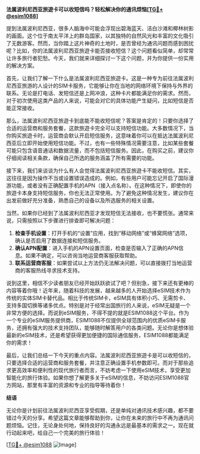 **法属波利尼西亚旅遊卡可以收短信吗？轻松解决你的通讯烦恼[[TG💪+ @esim1088](https://t.me/s/esim1088)]**

提到法属波利尼西亚，很多人脑海中可能会浮现出碧海蓝天、洁白沙滩和椰林树影的画面。这个位于南太平洋上的群岛国家，以其独特的自然风光和丰富的文化吸引了无数游客。然而，当你踏上这片神奇的土地时，是否曾经为通讯问题而感到困扰呢？比如，你的法属波利尼西亚旅遊卡能否接收短信？这个问题看似简单，却常常让许多旅行者犯愁。今天，我们就来详细探讨一下这个问题，并为你提供一份实用的解决方案。

首先，让我们了解一下什么是法属波利尼西亚旅遊卡。这是一种专为前往法属波利尼西亚旅游的人设计的SIM卡服务，它能够让你在当地的网络环境下保持与外界的联系。无论是打电话、发短信还是上网冲浪，这种卡片都能满足你的需求。然而，对于初次使用这类产品的人来说，可能会对它的具体功能产生疑问，比如短信是否能正常接收。

那么，法属波利尼西亚旅遊卡到底能不能收短信呢？答案是肯定的！只要你选择了合适的运营商和服务套餐，这款旅遊卡完全可以支持短信功能。大多数情况下，当你购买旅遊卡时，运营商会默认开启短信服务，这意味着你可以在抵达法属波利尼西亚后立即开始使用短信功能。不过，也有一些特殊情况需要注意，比如某些套餐可能只包含语音通话和数据流量，而不包括短信服务。因此，在购买之前，建议你仔细阅读相关条款，确保自己所选的服务涵盖了所有需要的功能。

接下来，我们来谈谈为什么有人会觉得法属波利尼西亚旅遊卡不能收短信。其实，这往往是因为操作不当或设置错误造成的。例如，有些用户可能忘记开启了国际漫游功能，或者没有正确配置手机的APN（接入点名称）。在这种情况下，即使你的旅遊卡本身支持短信服务，你也无法正常使用。为了避免这种情况发生，建议你在出发前做好充分准备，熟悉自己的设备以及所选服务的相关设置。

当然，如果你已经到了法属波利尼西亚才发现短信无法接收，也不要慌张。通常来说，只需按照以下步骤进行排查即可解决问题：

1. **检查手机设置**：打开手机的“设置”应用，找到“移动网络”或“蜂窝网络”选项，确认是否启用了数据连接和短信服务。
2. **确认APN配置**：进入手机的APN设置页面，检查是否输入了正确的APN信息。如果不确定，可以咨询当地运营商客服获取帮助。
3. **联系运营商客服**：如果尝试以上方法仍无法解决问题，可以直接拨打当地运营商的客服热线寻求技术支持。

说到这里，相信不少读者朋友已经开始跃跃欲试了吧？但别急，接下来还有更棒的内容等着你哦！近年来，随着科技的发展，越来越多的人开始选择eSIM技术作为传统的实体SIM卡替代品。相比于传统SIM卡，eSIM具有体积小巧、无需剪卡、支持多国切换等诸多优点。特别是对于经常出国旅行的人来说，eSIM无疑是一个非常方便的选择。而说到eSIM服务，不得不提的就是ESIM1088这个平台。作为一个专业的eSIM服务提供商，ESIM1088不仅提供全球范围内的优质eSIM卡服务，还拥有强大的技术支持团队，能够随时解答用户的各类问题。无论你是想体验最新的eSIM技术，还是希望获得更加便捷的国际通信服务，ESIM1088都能满足你的需求！

最后，让我们总结一下今天的重点内容。法属波利尼西亚旅遊卡是可以收短信的，只要选择合适的运营商和服务套餐，并注意正确设置手机参数即可。而对于那些追求更高效率和便利性的现代旅行者而言，不妨考虑一下使用eSIM技术，享受更加智能化的旅行体验。如果你想了解更多关于eSIM的信息，不妨访问ESIM1088官方网站，那里有丰富的资源和专业的指导等待着你！

**结语**

无论你是计划前往法属波利尼西亚享受假期，还是单纯对通讯技术感兴趣，都不要错过今天的分享。希望这篇文章能够帮助到你，让你在未来的旅行中不再为通讯问题烦恼。记住，无论身处何地，保持良好的沟通永远是最基本的需求之一。现在就行动起来吧，给自己一个完美的旅行体验！

[[TG💪+ @esim1088](https://t.me/s/esim1088) ![Image](https://i.postimg.cc/4NQfJmqS/Snipaste-2025-05-13-00-14-12.png)]